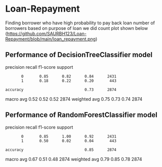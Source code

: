 # Loan-Repayment
Finding borrower who have high probability to pay back loan
number of borrowers based on purpose of loan we did count plot shown below</br>
(https://github.com/SAURBH123/Loan-Repayment/blob/main/loan_repayment.png)




## Performance of DecisionTreeClassifier model
  
  precision    recall  f1-score   support

           0       0.85      0.82      0.84      2431
           1       0.18      0.22      0.20       443

    accuracy                           0.73      2874
   macro avg       0.52      0.52      0.52      2874
weighted avg       0.75      0.73      0.74      2874


## Performance of RandomForestClassifier model
   
  
  precision    recall  f1-score   support

           0       0.85      1.00      0.92      2431
           1       0.50      0.02      0.04       443

    accuracy                           0.85      2874
   macro avg       0.67      0.51      0.48      2874
weighted avg       0.79      0.85      0.78      2874





